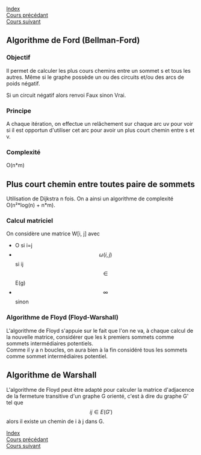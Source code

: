 <script type="text/javascript" src="https://cdnjs.cloudflare.com/ajax/libs/mathjax/2.7.7/latest.js?config=TeX-MML-AM_CHTML"></script>  
<link rel="stylesheet" type="text/css" href="https://tikzjax.com/v1/fonts.css">  
<script src="https://tikzjax.com/v1/tikzjax.js"></script>

[Index](./index.md)  
[Cours précédant](./cours_5.md)  
[Cours suivant](./cours_8.md)

## Algorithme de Ford (Bellman-Ford)

### Objectif
Il permet de calculer les plus cours chemins entre un sommet s et tous les autres. Même si le graphe possède un ou des circuits et/ou des arcs de poids négatif.

Si un circuit négatif alors renvoi Faux sinon Vrai.

### Principe
A chaque itération, on effectue un relâchement sur chaque arc uv pour voir si il est opportun d'utiliser cet arc pour avoir un plus court chemin entre s et v.

### Complexité

O(n*m)

## Plus court chemin entre toutes paire de sommets
Utilisation de Dijkstra n fois. On a ainsi un algorithme de complexité O(n²*log(n) + n\*m).

### Calcul matriciel
On considère une matrice W[i, j] avec
- O si i=j
- $$\omega (i,j)$$ si ij $$\in$$ E(g)
- $$\infty$$ sinon

### Algorithme de Floyd (Floyd-Warshall)

L'algorithme de Floyd s'appuie sur le fait que l'on ne va, à chaque calcul de la nouvelle matrice, considérer que les k premiers sommets comme sommets intermédiaires potentiels.  
Comme il y a n boucles, on aura bien à la fin considéré tous les sommets comme sommet intermédiaires potentiel.

## Algorithme de Warshall
L'algorithme de Floyd peut être adapté pour calculer la matrice d'adjacence de la fermeture transitive d'un graphe G orienté, c'est à dire du graphe G' tel que $$ij \in E(G')$$ alors il existe un chemin de i à j dans G.

[Index](./index.md)  
[Cours précédant](./cours_5.md)  
[Cours suivant](./cours_8.md)
